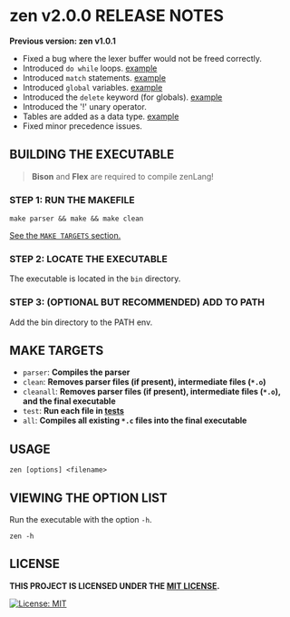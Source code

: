 # zen v2.0.0 RELEASE NOTES

**Previous version: zen v1.0.1**

- Fixed a bug where the lexer buffer would not be freed correctly.
- Introduced `do while` loops. [example](tests/dowhile.zl)
- Introduced `match` statements. [example](tests/match.zl)
- Introduced `global` variables. [example](tests/globals.zl)
- Introduced the `delete` keyword (for globals). [example](tests/delete.zl)
- Introduced the '!' unary operator.
- Tables are added as a data type. [example](tests/hashtables.zl)
- Fixed minor precedence issues.

## BUILDING THE EXECUTABLE
>**Bison** and **Flex** are required to compile zenLang!

### STEP 1: RUN THE MAKEFILE

```shell
make parser && make && make clean
```

[See the `MAKE TARGETS` section.](#make-targets)

### STEP 2: LOCATE THE EXECUTABLE

The executable is located in the `bin` directory.

### STEP 3: (OPTIONAL BUT RECOMMENDED) ADD TO PATH

Add the bin directory to the PATH env.

## MAKE TARGETS

- `parser`: **Compiles the parser**
- `clean`:  **Removes parser files (if present), intermediate files (`*.o`)**
- `cleanall`: **Removes parser files (if present), intermediate files (`*.o`), and the final executable**
- `test`: **Run each file in [tests](tests/)**
- `all`: **Compiles all existing `*.c` files into the final executable**

## USAGE

```shell
zen [options] <filename>
```

## VIEWING THE OPTION LIST

Run the executable with the option `-h`.
```shell
zen -h
```

## LICENSE

**THIS PROJECT IS LICENSED UNDER THE [MIT LICENSE](LICENSE).** 

[![License: MIT](https://img.shields.io/badge/License-MIT-yellow.svg)](https://opensource.org/licenses/MIT)